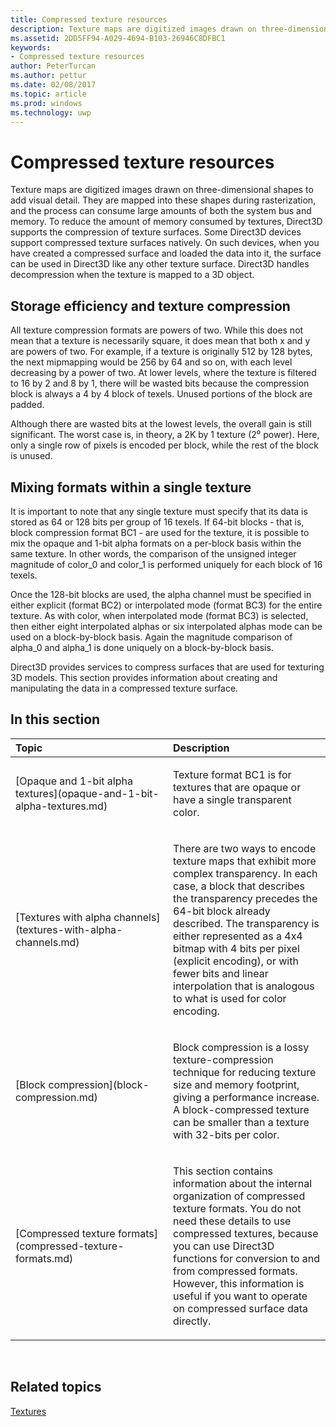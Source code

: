 ---title: Compressed texture resourcesdescription: Texture maps are digitized images drawn on three-dimensional shapes to add visual detail.ms.assetid: 2DD5FF94-A029-4694-B103-26946C8DFBC1keywords:- Compressed texture resourcesauthor: PeterTurcanms.author: petturms.date: 02/08/2017ms.topic: articlems.prod: windowsms.technology: uwp---# Compressed texture resourcesTexture maps are digitized images drawn on three-dimensional shapes to add visual detail. They are mapped into these shapes during rasterization, and the process can consume large amounts of both the system bus and memory. To reduce the amount of memory consumed by textures, Direct3D supports the compression of texture surfaces. Some Direct3D devices support compressed texture surfaces natively. On such devices, when you have created a compressed surface and loaded the data into it, the surface can be used in Direct3D like any other texture surface. Direct3D handles decompression when the texture is mapped to a 3D object.## <span id="Storage-Efficiency-and-Texture-Compression"></span><span id="storage-efficiency-and-texture-compression"></span><span id="STORAGE-EFFICIENCY-AND-TEXTURE-COMPRESSION"></span>Storage efficiency and texture compressionAll texture compression formats are powers of two. While this does not mean that a texture is necessarily square, it does mean that both x and y are powers of two. For example, if a texture is originally 512 by 128 bytes, the next mipmapping would be 256 by 64 and so on, with each level decreasing by a power of two. At lower levels, where the texture is filtered to 16 by 2 and 8 by 1, there will be wasted bits because the compression block is always a 4 by 4 block of texels. Unused portions of the block are padded.Although there are wasted bits at the lowest levels, the overall gain is still significant. The worst case is, in theory, a 2K by 1 texture (2⁰ power). Here, only a single row of pixels is encoded per block, while the rest of the block is unused.## <span id="Mixing-Formats-Within-a-Single-Texture"></span><span id="mixing-formats-within-a-single-texture"></span><span id="MIXING-FORMATS-WITHIN-A-SINGLE-TEXTURE"></span>Mixing formats within a single textureIt is important to note that any single texture must specify that its data is stored as 64 or 128 bits per group of 16 texels. If 64-bit blocks - that is, block compression format BC1 - are used for the texture, it is possible to mix the opaque and 1-bit alpha formats on a per-block basis within the same texture. In other words, the comparison of the unsigned integer magnitude of color\_0 and color\_1 is performed uniquely for each block of 16 texels.Once the 128-bit blocks are used, the alpha channel must be specified in either explicit (format BC2) or interpolated mode (format BC3) for the entire texture. As with color, when interpolated mode (format BC3) is selected, then either eight interpolated alphas or six interpolated alphas mode can be used on a block-by-block basis. Again the magnitude comparison of alpha\_0 and alpha\_1 is done uniquely on a block-by-block basis.Direct3D provides services to compress surfaces that are used for texturing 3D models. This section provides information about creating and manipulating the data in a compressed texture surface.## <span id="in-this-section"></span>In this section<table><colgroup><col width="50%" /><col width="50%" /></colgroup><thead><tr class="header"><th align="left">Topic</th><th align="left">Description</th></tr></thead><tbody><tr class="odd"><td align="left"><p>[Opaque and 1-bit alpha textures](opaque-and-1-bit-alpha-textures.md)</p></td><td align="left"><p>Texture format BC1 is for textures that are opaque or have a single transparent color.</p></td></tr><tr class="even"><td align="left"><p>[Textures with alpha channels](textures-with-alpha-channels.md)</p></td><td align="left"><p>There are two ways to encode texture maps that exhibit more complex transparency. In each case, a block that describes the transparency precedes the 64-bit block already described. The transparency is either represented as a 4x4 bitmap with 4 bits per pixel (explicit encoding), or with fewer bits and linear interpolation that is analogous to what is used for color encoding.</p></td></tr><tr class="odd"><td align="left"><p>[Block compression](block-compression.md)</p></td><td align="left"><p>Block compression is a lossy texture-compression technique for reducing texture size and memory footprint, giving a performance increase. A block-compressed texture can be smaller than a texture with 32-bits per color.</p></td></tr><tr class="even"><td align="left"><p>[Compressed texture formats](compressed-texture-formats.md)</p></td><td align="left"><p>This section contains information about the internal organization of compressed texture formats. You do not need these details to use compressed textures, because you can use Direct3D functions for conversion to and from compressed formats. However, this information is useful if you want to operate on compressed surface data directly.</p></td></tr></tbody></table> ## <span id="related-topics"></span>Related topics[Textures](textures.md)  